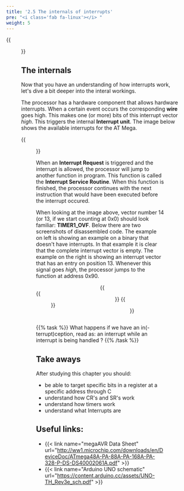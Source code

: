 ```yaml
---
title: '2.5 The internals of interrupts'
pre: "<i class='fab fa-linux'></i> "
weight: 5
---
```


{{<figure src="/img/jo/disassembly.jpg">}}

## The internals

Now that you have an understanding of how interrupts work, let's dive a bit deeper into the interal workings.

The processor has a hardware component that allows hardware interrupts. When a certain event occurs the corresponding **wire** goes high. This makes one (or more) bits of this interrupt vector *high*. This triggers the internal **Interrupt unit**. The image below shows the available interrupts for the AT Mega.

{{<figure src="/img/0x_14.png" title="The interrupt vector">}}

When an **Interrupt Request** is triggered and the interrupt is allowed, the processor will jump to another function in program. This function is called the **Interrupt Service Routine**. When this function is finished, the processor continues with the next instruction that would have been executed before the interrupt occured.

When looking at the image above, vector number 14 (or 13, if we start counting at 0x0) should look familiar: **TIMER1_OVF**. Below there are two screenshots of disassembled code. The example on left is showing an example on a binary that doesn't have interrupts. In that example it is clear that the complete interrupt vector is empty. The example on the right is showing an interrupt vector that has an entry on position 13. Whenever this signal goes *high*, the processor jumps to the function at address 0x90.

<div style="display: flex; flex-direction: row; align-items: center;">
  <div style="width: 50%" class="highlight">
    {{<figure src="/img/inter_inter_without.png" title="The interrupt vector without an ISR" width="100%">}}
  </div>
  <div style="width: 50%">
    {{<figure src="/img/inter_inter_with.png" title="The interrupt vector with an ISR">}}
    {{<figure src="/img/inter_inter_with2.png" title="The interrupt service routine">}}
  </div>
</div>

{{% task %}}
What happens if we have an in(-terrupt)ception, read as: an interrupt while an interrupt is being handled ?
{{% /task %}}

<!--As was stated ealier there is a general interrupt flag. ...

**CONTINUE HERE!!!!!!!!!!!!!!!**

{{< todo message="order" >}}

{{< todo message="nested interrupts are possible, though it requires user software to re-enable interrupts" >}}
-->

## Take aways
After studying this chapter you should:

* be able to target specific bits in a register at a specific address through C
* understand how CR's and SR's work
* understand how timers work
* understand what Interrupts are




## Useful links:
* {{< link name="megaAVR Data Sheet" url="http://ww1.microchip.com/downloads/en/DeviceDoc/ATmega48A-PA-88A-PA-168A-PA-328-P-DS-DS40002061A.pdf" >}}
* {{< link name="Arduino UNO schematic" url="https://content.arduino.cc/assets/UNO-TH_Rev3e_sch.pdf" >}}
